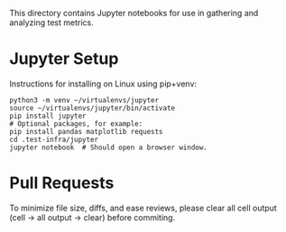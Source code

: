 <!--
    Licensed to the Apache Software Foundation (ASF) under one
    or more contributor license agreements.  See the NOTICE file
    distributed with this work for additional information
    regarding copyright ownership.  The ASF licenses this file
    to you under the Apache License, Version 2.0 (the
    "License"); you may not use this file except in compliance
    with the License.  You may obtain a copy of the License at

      http://www.apache.org/licenses/LICENSE-2.0

    Unless required by applicable law or agreed to in writing,
    software distributed under the License is distributed on an
    "AS IS" BASIS, WITHOUT WARRANTIES OR CONDITIONS OF ANY
    KIND, either express or implied.  See the License for the
    specific language governing permissions and limitations
    under the License.
-->

This directory contains Jupyter notebooks for use in gathering and analyzing
test metrics.

# Jupyter Setup

Instructions for installing on Linux using pip+venv:

```shell
python3 -m venv ~/virtualenvs/jupyter
source ~/virtualenvs/jupyter/bin/activate
pip install jupyter
# Optional packages, for example:
pip install pandas matplotlib requests
cd .test-infra/jupyter
jupyter notebook  # Should open a browser window.
```

# Pull Requests

To minimize file size, diffs, and ease reviews, please clear all cell output
(cell -> all output -> clear) before commiting.
